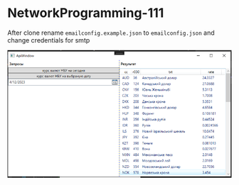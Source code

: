 # NetworkProgramming-111


After clone rename ```emailconfig.example.json``` to ```emailconfig.json``` and change credentials for smtp


![name](./Screenshot/Screenshot_6.png)

